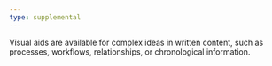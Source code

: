 ```yaml
---
type: supplemental
---
```


Visual aids are available for complex ideas in written content, such as processes, workflows, relationships, or chronological information.
